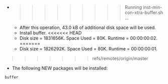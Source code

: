 * >>>>>>>>> Running inst-min-con-xtra-buffer.sh ...
  * After this operation, 43.0 kB of additional disk space will be used.
  * Install buffer.
<<<<<<< HEAD
  * Disk size = 1831656K. Space Used = 80K. Runtime = 00:00:00:02.
=======
  * Disk size = 1826292K. Space Used = 80K. Runtime = 00:00:00:01.
>>>>>>> refs/remotes/origin/master
  * The following NEW packages will be installed:
  ```bash
buffer
  ```
